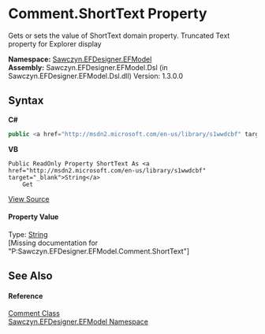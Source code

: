 # Comment.ShortText Property 
 

Gets or sets the value of ShortText domain property. Truncated Text property for Explorer display

**Namespace:**&nbsp;<a href="N_Sawczyn_EFDesigner_EFModel">Sawczyn.EFDesigner.EFModel</a><br />**Assembly:**&nbsp;Sawczyn.EFDesigner.EFModel.Dsl (in Sawczyn.EFDesigner.EFModel.Dsl.dll) Version: 1.3.0.0

## Syntax

**C#**<br />
``` C#
public <a href="http://msdn2.microsoft.com/en-us/library/s1wwdcbf" target="_blank">string</a> ShortText { get; }
```

**VB**<br />
``` VB
Public ReadOnly Property ShortText As <a href="http://msdn2.microsoft.com/en-us/library/s1wwdcbf" target="_blank">String</a>
	Get
```

<a href="https://github.com/msawczyn/EFDesigner/tree/master/src/Dsl/GeneratedCode/DomainClasses.cs#L7724" title="View the source code">View Source</a><br />

#### Property Value
Type: <a href="http://msdn2.microsoft.com/en-us/library/s1wwdcbf" target="_blank">String</a><br />\[Missing <value> documentation for "P:Sawczyn.EFDesigner.EFModel.Comment.ShortText"\]

## See Also


#### Reference
<a href="T_Sawczyn_EFDesigner_EFModel_Comment">Comment Class</a><br /><a href="N_Sawczyn_EFDesigner_EFModel">Sawczyn.EFDesigner.EFModel Namespace</a><br />